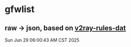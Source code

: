 # gfwlist
## raw -> json, based on [v2ray-rules-dat](https://github.com/Loyalsoldier/v2ray-rules-dat)
Sun Jun 29 06:00:43 AM CST 2025

